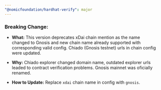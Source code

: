 ```yaml
---
"@nomicfoundation/hardhat-verify": major
---
```


### Breaking Change:

- **What:** This version deprecates xDai chain mention as the name changed to Gnosis and new chain name already supported with corresponding valid config.
Chiado (Gnosis testnet) urls in chain config were updated.

- **Why:**  Chiado explorer changed domain name, outdated explorer urls leaded to contract verification problems. Gnosis mainnet was oficially renamed.

- **How to Update:** Replace `xdai` chain name in config with `gnosis`.